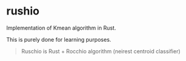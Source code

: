 # rushio

Implementation of Kmean algorithm in Rust.

This is purely done for learning purposes.

> Ruschio is Rust + Rocchio algorithm (neirest centroid classifier)
